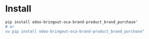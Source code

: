 # Install

```bash
pip install odoo-bringout-oca-brand-product_brand_purchase"
# or
uv pip install odoo-bringout-oca-brand-product_brand_purchase"
```
